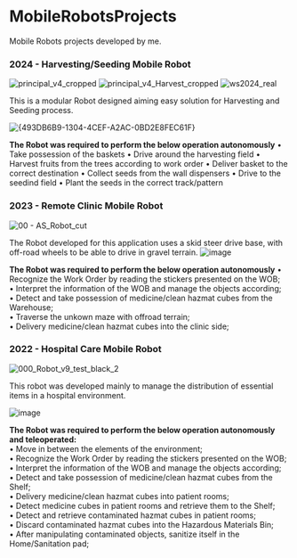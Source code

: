 # MobileRobotsProjects
Mobile Robots projects developed by me.

### 2024 - Harvesting/Seeding Mobile Robot
![principal_v4_cropped](https://github.com/user-attachments/assets/4ca7ee92-a146-418c-8317-57684b56158c) ![principal_v4_Harvest_cropped](https://github.com/user-attachments/assets/93012442-1183-4c41-9200-0c017954f1a2)
![ws2024_real](https://github.com/user-attachments/assets/c399070f-4f0a-4e56-b260-95aaa3ec6fc0)


This is a modular Robot designed aiming easy solution for Harvesting and Seeding process.

![{493DB6B9-1304-4CEF-A2AC-0BD2E8FEC61F}](https://github.com/user-attachments/assets/8300690a-7da7-4a69-bc08-c17880ab1558)

**The Robot was required to perform the below operation autonomously**
•	Take possession of the baskets
•	Drive around the harvesting field
•	Harvest fruits from the trees according to work order
•	Deliver basket to the correct destination
•	Collect seeds from the wall dispensers
•	Drive to the seedind field
•	Plant the seeds in the correct track/pattern


### 2023 - Remote Clinic Mobile Robot
![00 - AS_Robot_cut](https://github.com/user-attachments/assets/cda4ac84-ab81-4e49-ac58-d2e898fcb194)

The Robot developed for this application uses a skid steer drive base, with off-road wheels to be able to drive in gravel terrain.
![image](https://github.com/user-attachments/assets/090d85b5-49a0-44b5-819f-c1250d8c048f)

**The Robot was required to perform the below operation autonomously**
•	Recognize the Work Order by reading the stickers presented on the WOB;  
•	Interpret the information of the WOB and manage the objects according;  
•	Detect and take possession of medicine/clean hazmat cubes from the Warehouse;  
•	Traverse the unkown maze with offroad terrain;  
•	Delivery medicine/clean hazmat cubes into the clinic side;  

### 2022 - Hospital Care Mobile Robot
![000_Robot_v9_test_black_2](https://github.com/user-attachments/assets/5a99e9f2-f0ce-46fa-986e-42c17d45b3d7)

This robot was developed mainly to manage the distribution of essential items in a hospital environment.

![image](https://github.com/user-attachments/assets/f995153b-f60d-4136-a1e8-f02f0c361218)

**The Robot was required to perform the below operation autonomously and teleoperated:**  
•	Move in between the elements of the environment;  
•	Recognize the Work Order by reading the stickers presented on the WOB;  
•	Interpret the information of the WOB and manage the objects according;  
•	Detect and take possession of medicine/clean hazmat cubes from the Shelf;  
•	Delivery medicine/clean hazmat cubes into patient rooms;  
•	Detect medicine cubes in patient rooms and retrieve them to the Shelf;  
•	Detect and retrieve contaminated hazmat cubes in patient rooms;  
•	Discard contaminated hazmat cubes into the Hazardous Materials Bin;  
•	After manipulating contaminated objects, sanitize itself in the Home/Sanitation pad;  
